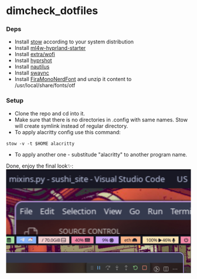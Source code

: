 # dimcheck_dotfiles

### Deps
- Install [stow](https://www.gnu.org/software/stow/) according to your system distribution
- Install [ml4w-hyprland-starter](https://github.com/mylinuxforwork/hyprland-starter)
- Install [extra/wofi](https://archlinux.org/packages/extra/x86_64/wofi/)
- Install [hyprshot](https://aur.archlinux.org/packages/hyprshot)
- Install [nautilus](https://archlinux.org/packages/extra/x86_64/nautilus/)
- Install [swaync](https://archlinux.org/packages/extra/x86_64/swaync/)
- Install [FiraMonoNerdFont](https://github.com/ryanoasis/nerd-fonts/releases/download/v3.3.0/FiraMono.zip) and unzip it content to /usr/local/share/fonts/otf

### Setup
- Clone the repo and cd into it.
- Make sure that there is no directories in .config with same names. Stow will create symlink instead of regular directory.
- To apply alacritty config use this command:
 ```
 stow -v -t $HOME alacritty
 ```
- To apply another one - substitude "alacritty" to another program name.

Done, enjoy the final look✨:
![final-look](./example/final-look.jpg)
